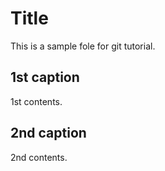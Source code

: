# Title

This is a sample fole for git tutorial.

## 1st caption

1st contents.

## 2nd caption

2nd contents.

